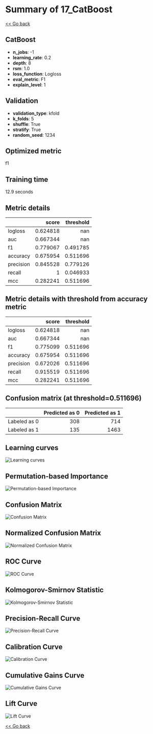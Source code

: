 # Summary of 17_CatBoost

[<< Go back](../README.md)


## CatBoost
- **n_jobs**: -1
- **learning_rate**: 0.2
- **depth**: 8
- **rsm**: 1.0
- **loss_function**: Logloss
- **eval_metric**: F1
- **explain_level**: 1

## Validation
 - **validation_type**: kfold
 - **k_folds**: 5
 - **shuffle**: True
 - **stratify**: True
 - **random_seed**: 1234

## Optimized metric
f1

## Training time

12.9 seconds

## Metric details
|           |    score |   threshold |
|:----------|---------:|------------:|
| logloss   | 0.624818 |  nan        |
| auc       | 0.667344 |  nan        |
| f1        | 0.779067 |    0.491785 |
| accuracy  | 0.675954 |    0.511696 |
| precision | 0.845528 |    0.779126 |
| recall    | 1        |    0.046933 |
| mcc       | 0.282241 |    0.511696 |


## Metric details with threshold from accuracy metric
|           |    score |   threshold |
|:----------|---------:|------------:|
| logloss   | 0.624818 |  nan        |
| auc       | 0.667344 |  nan        |
| f1        | 0.775099 |    0.511696 |
| accuracy  | 0.675954 |    0.511696 |
| precision | 0.672026 |    0.511696 |
| recall    | 0.915519 |    0.511696 |
| mcc       | 0.282241 |    0.511696 |


## Confusion matrix (at threshold=0.511696)
|              |   Predicted as 0 |   Predicted as 1 |
|:-------------|-----------------:|-----------------:|
| Labeled as 0 |              308 |              714 |
| Labeled as 1 |              135 |             1463 |

## Learning curves
![Learning curves](learning_curves.png)

## Permutation-based Importance
![Permutation-based Importance](permutation_importance.png)
## Confusion Matrix

![Confusion Matrix](confusion_matrix.png)


## Normalized Confusion Matrix

![Normalized Confusion Matrix](confusion_matrix_normalized.png)


## ROC Curve

![ROC Curve](roc_curve.png)


## Kolmogorov-Smirnov Statistic

![Kolmogorov-Smirnov Statistic](ks_statistic.png)


## Precision-Recall Curve

![Precision-Recall Curve](precision_recall_curve.png)


## Calibration Curve

![Calibration Curve](calibration_curve_curve.png)


## Cumulative Gains Curve

![Cumulative Gains Curve](cumulative_gains_curve.png)


## Lift Curve

![Lift Curve](lift_curve.png)



[<< Go back](../README.md)
